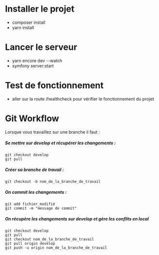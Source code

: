 # Installer le projet 
- composer install
- yarn install

# Lancer le serveur
- yarn encore dev --watch
- symfony server:start

# Test de fonctionnement
- aller sur la route /healthcheck pour vérifier le fonctionnement du projet

# Git Workflow
Lorsque vous travaillez sur une branche il faut :

#####  Se mettre sur develop et récupérer les changements :
    git checkout develop
    git pull

##### Créer sa branche de travail :
    git checkout -b nom_de_la_branche_de_travail

##### On commit les changements  :
    git add fichier_modifié
    git commit -m "message de commit"

##### On récupère les changements sur develop et gère les conflits en local
    git checkout develop
    git pull
    git checkout nom_de_la_branche_de_travail
    git pull origin develop
    git push -u origin nom_de_la_branche_de_travail





